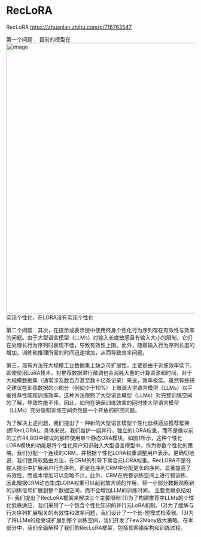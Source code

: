 # RecLoRA
RecLoRA
https://zhuanlan.zhihu.com/p/716763547

第一个问题： 目前的模型在<img width="723" alt="image" src="https://github.com/user-attachments/assets/8be66154-d972-4c33-a1ac-be284c0aaf60" />
实现个性化，在LORA没有实现个性化

第二个问题：其次，在提示或表示层中使用终身个性化行为序列存在有效性与效率的问题。由于大型语言模型（LLMs）对输入长度敏感且有输入大小的限制，它们在处理长行为序列时表现不佳，导致有效性上限。此外，随着输入行为序列长度的增加，训练和推理所需的时间迅速增加，从而导致效率问题。

第三，现有方法在大规模工业数据集上缺乏可扩展性，主要是由于训练效率低下。即使使用LoRA技术，对推荐数据进行微调也会消耗大量的计算资源和时间，对于大规模数据集（通常涉及数百万甚至数十亿条记录）来说，效率极低。虽然有些研究建议在训练数据的小部分（例如少于10%）上微调大型语言模型（LLMs）以平衡推荐性能和训练效率，这种方法限制了大型语言模型（LLMs）对完整训练空间的了解，导致性能不佳。因此，如何在确保训练效率的同时使大型语言模型（LLMs）充分感知训练空间仍然是一个开放的研究问题。

为了解决上述问题，我们提出了一种新的大型语言模型个性化低秩适应推荐框架(即RecLORA)。具体来说，我们维护一组并行、独立的LORA权重，而不是像以前的工作44,80)中建议的那样使用单个静态ORA模块。如图1所示，这种个性化LORA模块的功能是将个性化用户知识融入大型语言模型中，作为参数个性化的策略。我们分配一个连续的CRM，并根据个性化LORA权重调整用户表示。更确切地说，我们使用软路由方法，在CRM的引导下聚合元LORA权重。RecLORA不是在输入提示中扩展用户行为序列，而是在序列CRM中分配更长的序列，显著提高了有效性，而成本增加可以忽略不计。此外，CRM在完整训练空间上进行预训练，因此根据CRM动态生成LORA权重可以起到放大镜的作用，将一小部分数据观察到的训练信号扩展到整个数据空间，而不会增加LLM的训练时间。
主要贡献总结如下:
我们提出了RecLoRA框架来解决三个主要限制:(1)为了构建推荐中LLMs的个性化低秩适应，我们采用了一个包含个性化知识的并行元LoRA机制。(2)为了缓解与行为序列扩展相关的有效性和效率问题，我们设计了一个长-短模式检索器。(3)为了将LLMs的接受域扩展到整个训练空间，我们开发了Few2Many放大策略。在本部分中，我们全面解释了我们的RecLoRA框架，包括其网络架构和训练过程。
